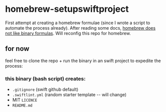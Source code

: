 # homebrew-setupswiftproject

First attempt at creating a homebrew formulae (since I wrote a script to automate the process already). After reading some docs, [homebrew does not like binary formulas](https://docs.brew.sh/Acceptable-Formulae#we-dont-like-binary-formulae). Will reconfig this repo for homebrew.

## for now

feel free to clone the repo + run the binary in an swift project to expedite the process:

### this binary (bash script) creates:
- `.gitignore` (swift github default)
- `.swiftlint.yml` (random starter template -- will change)
- MIT `LICENCE`
- `README.md`
